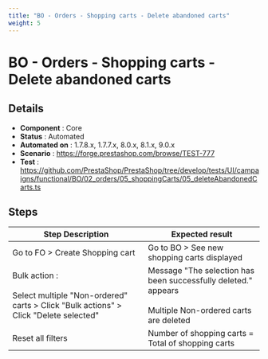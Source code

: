 ```yaml
---
title: "BO - Orders - Shopping carts - Delete abandoned carts"
weight: 5
---
```


# BO - Orders - Shopping carts - Delete abandoned carts
## Details
* **Component** : Core
* **Status** : Automated
* **Automated on** : 1.7.8.x, 1.7.7.x, 8.0.x, 8.1.x, 9.0.x
* **Scenario** : https://forge.prestashop.com/browse/TEST-777
* **Test** : https://github.com/PrestaShop/PrestaShop/tree/develop/tests/UI/campaigns/functional/BO/02_orders/05_shoppingCarts/05_deleteAbandonedCarts.ts

## Steps
| Step Description | Expected result |
| ----- | ----- |
| Go to FO > Create Shopping cart | Go to BO > See new shopping carts displayed |
| Bulk action :<br><br>Select multiple "Non-ordered" carts > Click "Bulk actions" > Click "Delete selected" | Message "The selection has been successfully deleted." appears<br><br>Multiple Non-ordered carts are deleted |
| Reset all filters | Number of shopping carts = Total of shopping carts |

